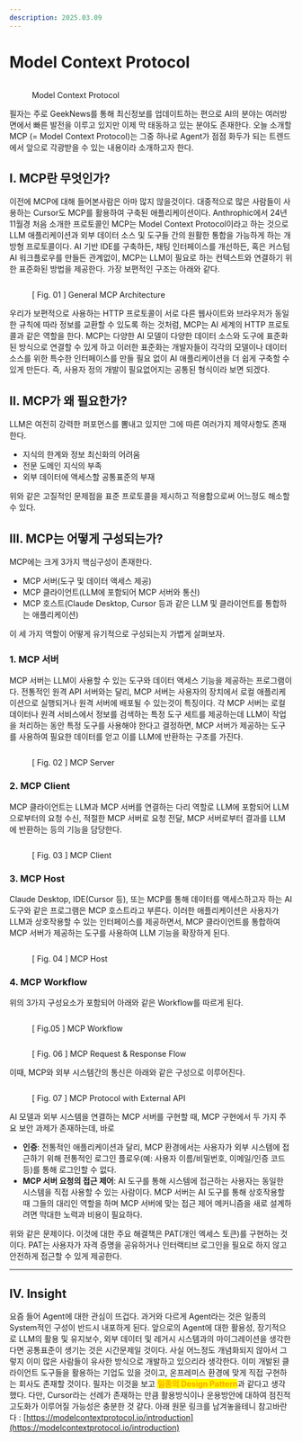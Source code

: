 ```yaml
---
description: 2025.03.09
---
```


# Model Context Protocol

<figure><img src="../.gitbook/assets/image (2).png" alt=""><figcaption><p>Model Context Protocol</p></figcaption></figure>

필자는 주로 GeekNews를 통해 최신정보를 업데이트하는 편으로 AI의 분야는 여러방면에서 빠른 발전을 이루고 있지만 이제 막 태동하고 있는 분야도 존재한다. 오늘 소개할 MCP (= Model Context Protocol)는 그중 하나로 Agent가 점점 화두가 되는 트렌드에서 앞으로 각광받을 수 있는 내용이라 소개하고자 한다.&#x20;

## Ⅰ. MCP란 무엇인가?

이전에 MCP에 대해 들어본사람은 아마 많지 않을것이다. 대중적으로 많은 사람들이 사용하는 Cursor도 MCP를 활용하여 구축된 애플리케이션이다. Anthrophic에서 24년 11월경 처음 소개한 프로토콜인 MCP는 Model Context Protocol이라고 하는 것으로 LLM 애플리케이션과 외부 데이터 소스 및 도구들 간의 원활한 통합을 가능하게 하는 개방형 프로토콜이다. AI 기반 IDE를 구축하든, 채팅 인터페이스를 개선하든, 혹은 커스텀 AI 워크플로우를 만들든 관계없이, MCP는 LLM이 필요로 하는 컨텍스트와 연결하기 위한 표준화된 방법을 제공한다. 가장 보편적인 구조는 아래와 같다.

<figure><img src="../.gitbook/assets/image (9).png" alt=""><figcaption><p>[ Fig. 01 ] General MCP Architecture</p></figcaption></figure>

우리가 보편적으로 사용하는 HTTP 프로토콜이 서로 다른 웹사이트와 브라우저가 동일한 규칙에 따라 정보를 교환할 수 있도록 하는 것처럼, MCP는 AI 세계의 HTTP 프로토콜과 같은 역할을 한다. MCP는 다양한 AI 모델이 다양한 데이터 소스와 도구에 표준화된 방식으로 연결할 수 있게 하고 이러한 표준화는 개발자들이 각각의 모델이나 데이터 소스를 위한 특수한 인터페이스를 만들 필요 없이 AI 애플리케이션을 더 쉽게 구축할 수 있게 만든다. 즉, 사용자 정의 개발이 필요없어지는 공통된 형식이라 보면 되겠다.

## Ⅱ. MCP가 왜 필요한가?

LLM은 여전히 강력한 퍼포먼스를 뽐내고 있지만 그에 따른 여러가지 제약사항도 존재한다.

* 지식의 한계와 정보 최신화의 어려움
* 전문 도메인 지식의 부족
* 외부 데이터에 액세스할 공통표준의 부재

위와 같은 고질적인 문제점을 표준 프로토콜을 제시하고 적용함으로써 어느정도 해소할 수 있다.

## Ⅲ. MCP는 어떻게 구성되는가?

MCP에는 크게 3가지 핵심구성이 존재한다.

* MCP 서버(도구 및 데이터 액세스 제공)
* MCP 클라이언트(LLM에 포함되어 MCP 서버와 통신)
* MCP 호스트(Claude Desktop, Cursor 등과 같은 LLM 및 클라이언트를 통합하는 애플리케이션)&#x20;

이 세 가지 역할이 어떻게 유기적으로 구성되는지 가볍게  살펴보자.&#x20;

### 1. MCP 서버

MCP 서버는 LLM이 사용할 수 있는 도구와 데이터 액세스 기능을 제공하는 프로그램이다. 전통적인 원격 API 서버와는 달리, MCP 서버는 사용자의 장치에서 로컬 애플리케이션으로 실행되거나 원격 서버에 배포될 수 있는것이 특징이다. 각 MCP 서버는 로컬 데이터나 원격 서비스에서 정보를 검색하는 특정 도구 세트를 제공하는데 LLM이 작업을 처리하는 동안 특정 도구를 사용해야 한다고 결정하면, MCP 서버가 제공하는 도구를 사용하여 필요한 데이터를 얻고 이를 LLM에 반환하는 구조를 가진다.

<figure><img src="../.gitbook/assets/image (1) (1).png" alt=""><figcaption><p>[ Fig. 02 ] MCP Server</p></figcaption></figure>

### 2. MCP Client

MCP 클라이언트는 LLM과 MCP 서버를 연결하는 다리 역할로 LLM에 포함되어 LLM으로부터의 요청 수신, 적절한 MCP 서버로 요청 전달, MCP 서버로부터 결과를 LLM에 반환하는 등의 기능을 담당한다.

<figure><img src="../.gitbook/assets/image (2) (1).png" alt=""><figcaption><p>[ Fig. 03 ] MCP Client </p></figcaption></figure>

### 3. MCP Host

Claude Desktop, IDE(Cursor 등), 또는 MCP를 통해 데이터를 액세스하고자 하는 AI 도구와 같은 프로그램은 MCP 호스트라고 부른다. 이러한 애플리케이션은 사용자가 LLM과 상호작용할 수 있는 인터페이스를 제공하면서, MCP 클라이언트를 통합하여 MCP 서버가 제공하는 도구를 사용하여 LLM 기능을 확장하게 된다.

<figure><img src="../.gitbook/assets/image (3).png" alt=""><figcaption><p>[ Fig. 04 ] MCP Host</p></figcaption></figure>

### 4. MCP Workflow

위의 3가지 구성요소가 포함되어 아래와 같은 Workflow를 따르게 된다.

<figure><img src="../.gitbook/assets/image (5).png" alt=""><figcaption><p>[ Fig.05 ] MCP Workflow</p></figcaption></figure>

<figure><img src="../.gitbook/assets/image (7).png" alt=""><figcaption><p>[ Fig. 06 ] MCP Request &#x26; Response Flow</p></figcaption></figure>

이때, MCP와 외부 시스템간의 통신은 아래와 같은 구성으로 이루어진다.

<figure><img src="../.gitbook/assets/image (8).png" alt=""><figcaption><p>[ Fig. 07 ] MCP Protocol with External API</p></figcaption></figure>

AI 모델과 외부 시스템을 연결하는 MCP 서버를 구현할 때, MCP 구현에서 두 가지 주요 보안 과제가 존재하는데, 바로

* **인증**: 전통적인 애플리케이션과 달리, MCP 환경에서는 사용자가 외부 시스템에 접근하기 위해 전통적인 로그인 플로우(예: 사용자 이름/비밀번호, 이메일/인증 코드 등)를 통해 로그인할 수 없다.
* **MCP 서버 요청의 접근 제어**: AI 도구를 통해 시스템에 접근하는 사용자는 동일한 시스템을 직접 사용할 수 있는 사람이다. MCP 서버는 AI 도구를 통해 상호작용할 때 그들의 대리인 역할을 하며 MCP 서버에 맞는 접근 제어 메커니즘을 새로 설계하려면 막대한 노력과 비용이 필요하다.

위와 같은 문제이다. 이것에 대한 주요 해결책은 PAT(개인 엑세스 토큰)를 구현하는 것이다. PAT는 사용자가 자격 증명을 공유하거나 인터랙티브 로그인을 필요로 하지 않고 안전하게 접근할 수 있게 제공한다.

***

## Ⅳ. Insight

요즘 들어 Agent에 대한 관심이 뜨겁다. 과거와 다르게 Agent라는 것은 일종의 System적인 구성이 반드시 내포하게 된다. 앞으로의 Agent에 대한 활용성, 장기적으로 LLM의 활용 및 유지보수, 외부 데이터 및 레거시 시스템과의 마이그레이션을 생각한다면 공통표준이 생기는 것은 시간문제일 것이다. 사실 어느정도 개념화되지 않아서 그렇지 이미 많은 사람들이 유사한 방식으로 개발하고 있으리라 생각한다. 이미 개발된 클라이언트 도구들을 활용하는 기업도 있을 것이고, 온프레미스 환경에 맞게 직접 구현하는 회사도 존재할 것이다. 필자는 이것을 보고 <mark style="color:orange;">**일종의 Design Pattern**</mark>과 같다고 생각했다. 다만, Cursor라는 선례가 존재하는 만큼 활용방식이나 운용방안에 대하여 점진적 고도화가 이루어질 가능성은 충분한 것 같다. 아래 원문 링크를 남겨놓을테니 참고바란다 : [https://modelcontextprotocol.io/introduction](https://modelcontextprotocol.io/introduction)

